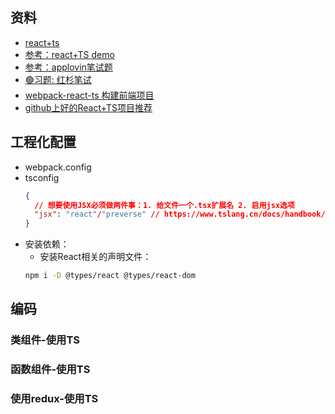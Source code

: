 ## 资料
- [react+ts](https://jkchao.github.io/typescript-book-chinese/jsx/support.html)
- [参考：react+TS demo](https://github.com/yuyudiandian/react_typescript_demo)
- [参考：applovin笔试题](https://github.com/maoxiaoke/weather-app)
- [🟢习题: 红杉笔试](https://github.com/scdt-china/interview-assignments)
- [webpack-react-ts 构建前端项目](https://juejin.cn/post/6905320663335043086)
- [github上好的React+TS项目推荐](https://www.zhihu.com/question/344110264)



## 工程化配置
- webpack.config
- tsconfig
  ```json
  {
    // 想要使用JSX必须做两件事：1. 给文件一个.tsx扩展名 2. 启用jsx选项
    "jsx": "react"/"preverse" // https://www.tslang.cn/docs/handbook/jsx.html
  }
  ```
- 安装依赖：
  - 安装React相关的声明文件：
  ```bash
  npm i -D @types/react @types/react-dom
  ```
## 编码
### 类组件-使用TS
### 函数组件-使用TS
### 使用redux-使用TS